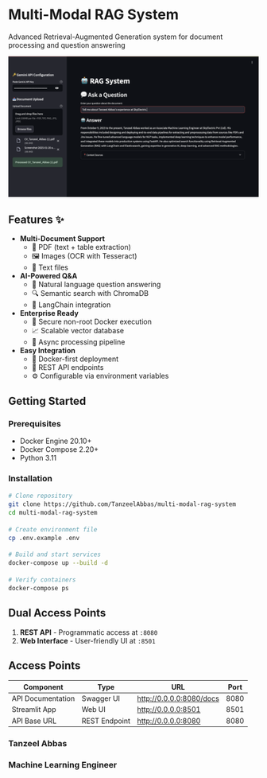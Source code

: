 # Multi-Modal RAG System 

Advanced Retrieval-Augmented Generation system for document processing and question answering

![Project Screenshot](assets/demo.png)

## Features ✨

- **Multi-Document Support**
  - 📄 PDF (text + table extraction)
  - 🖼️ Images (OCR with Tesseract)
  - 📝 Text files
- **AI-Powered Q&A**
  - 💬 Natural language question answering
  - 🔍 Semantic search with ChromaDB
  - 🧠 LangChain integration
- **Enterprise Ready**
  - 🔐 Secure non-root Docker execution
  - 📈 Scalable vector database
  - 🔄 Async processing pipeline
- **Easy Integration**
  - 🐳 Docker-first deployment
  - 📡 REST API endpoints
  - ⚙️ Configurable via environment variables


## Getting Started 

### Prerequisites

- Docker Engine 20.10+
- Docker Compose 2.20+
- Python 3.11 

### Installation

```bash
# Clone repository
git clone https://github.com/TanzeelAbbas/multi-modal-rag-system
cd multi-modal-rag-system

# Create environment file
cp .env.example .env

# Build and start services
docker-compose up --build -d

# Verify containers
docker-compose ps

```

## Dual Access Points 

1. **REST API** - Programmatic access at `:8080`
2. **Web Interface** - User-friendly UI at `:8501`

## Access Points 

| Component        | Type       | URL                          | Port  |
|------------------|------------|------------------------------|-------|
| API Documentation| Swagger UI | http://0.0.0.0:8080/docs     | 8080  |
| Streamlit App    | Web UI     | http://0.0.0.0:8501          | 8501  |
| API Base URL     | REST Endpoint| http://0.0.0.0:8080        | 8080  |


### Tanzeel Abbas
### Machine Learning Engineer
